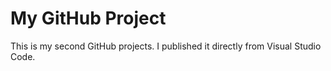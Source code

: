 # My GitHub Project

This is my second GitHub projects. I published it directly from Visual Studio Code.